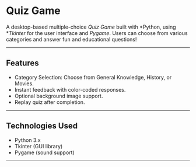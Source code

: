 # Quiz Game

A desktop-based multiple-choice *Quiz Game* built with *Python, using **Tkinter* for the user interface and *Pygame*. Users can choose from various categories and answer fun and educational questions!

---

## Features

-  Category Selection: Choose from General Knowledge, History, or Movies.
-  Instant feedback with color-coded responses.
-  Optional background image support.
-  Replay quiz after completion.

---

## Technologies Used

- Python 3.x
- Tkinter (GUI library)
- Pygame (sound support)

---
